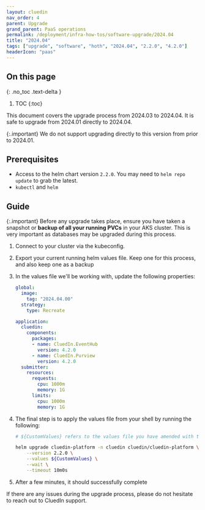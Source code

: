 ```yaml
---
layout: cluedin
nav_order: 4
parent: Upgrade
grand_parent: PaaS operations
permalink: /deployment/infra-how-tos/software-upgrade/2024.04
title: "2024.04"
tags: ["upgrade", "software", "hoth", "2024.04", "2.2.0", "4.2.0"]
headerIcon: "paas"
---
```

## On this page
{: .no_toc .text-delta }
1. TOC
{:toc}

This document covers the upgrade process from 2024.03 to 2024.04. It is safe to upgrade from 2024.01 directly to 2024.04.

{:.important}
We do not support upgrading directly to this version from prior to 2024.01.

## Prerequisites
- Access to the helm chart version `2.2.0`. You may need to `helm repo update` to grab the latest.
- `kubectl` and `helm`

## Guide

{:.important}
Before any upgrade takes place, ensure you have taken a snapshot or **backup of all your running PVCs** in your AKS cluster. This is very important as databases may be upgraded during this process.

1. Connect to your cluster via the kubeconfig.
1. Export your current running helm values file. Keep one for this process, and also keep one as a backup
1. In the values file we'll be working with, update the following properties:

    ```yaml
    global:
      image:
        tag: "2024.04.00"
      strategy:
        type: Recreate

    application:
      cluedin:
        components:
          packages:
          - name: CluedIn.EventHub
            version: 4.2.0
          - name: CluedIn.Purview
            version: 4.2.0
      submitter:
        resources:
          requests:
            cpu: 1000m
            memory: 1G
          limits:
            cpu: 1000m
            memory: 1G
    ```

1. The final step is to apply the values file from your shell by running the following:

    ```bash
    # ${CustomValues} refers to the values file you have amended with the above changes. Please type the full path here.

    helm upgrade cluedin-platform -n cluedin cluedin/cluedin-platform \
        --version 2.2.0 \
        --values ${CustomValues} \
        --wait \
        --timeout 10m0s
    ```

1. After a few minutes, it should successfully complete

If there are any issues during the upgrade process, please do not hesitate to reach out to CluedIn support.